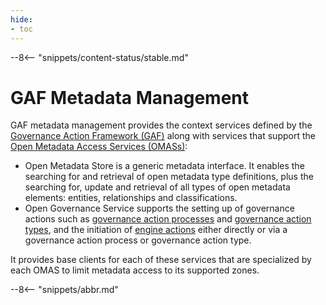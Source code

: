 ```yaml
---
hide:
- toc
---
```


<!-- SPDX-License-Identifier: CC-BY-4.0 -->
<!-- Copyright Contributors to the ODPi Egeria project 2020. -->

--8<-- "snippets/content-status/stable.md"

# GAF Metadata Management

GAF metadata management provides the context services defined by the [Governance Action Framework (GAF)](/frameworks/gaf/overview) along with services that support the [Open Metadata Access Services (OMASs)](/services/omas):

* Open Metadata Store is a generic metadata interface.  It enables the searching for and retrieval of open metadata type definitions, plus the searching for, update and retrieval of all types of open metadata elements: entities, relationships and classifications.
* Open Governance Service supports the setting up of governance actions such as [governance action processes](/concepts/governance-action-process) and [governance action types](/concepts/governance-action-type), and the initiation of [engine actions](/concepts/engine-action) either directly or via a governance action process or governance action type.

It provides base clients for each of these services that are specialized by each OMAS to limit metadata access to its supported zones.

--8<-- "snippets/abbr.md"
